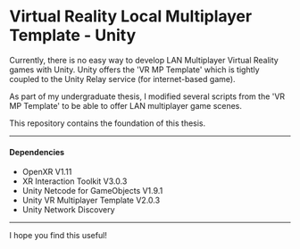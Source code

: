 # Virtual Reality Local Multiplayer Template - Unity

Currently, there is no easy way to develop LAN Multiplayer Virtual Reality games with Unity. Unity offers the 'VR MP Template' which is tightly coupled to the Unity Relay service (for internet-based game).

As part of my undergraduate thesis, I modified several scripts from the 'VR MP Template' to be able to offer LAN multiplayer game scenes.

This repository contains the foundation of this thesis.

---
#### Dependencies

- OpenXR V1.11
- XR Interaction Toolkit V3.0.3
- Unity Netcode for GameObjects V1.9.1
- Unity VR Multiplayer Template V2.0.3
- Unity Network Discovery

---

I hope you find this useful! 
